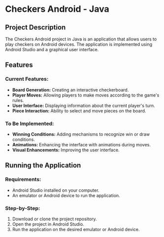 # Checkers Android - Java

## Project Description

The Checkers Android project in Java is an application that allows users to play checkers on Android devices. The application is implemented using Android Studio and a graphical user interface.

## Features

### Current Features:

- **Board Generation:** Creating an interactive checkerboard.
- **Player Moves:** Allowing players to make moves according to the game's rules.
- **User Interface:** Displaying information about the current player's turn.
- **Piece Interaction:** Ability to select and move pieces on the board.

### To Be Implemented:

- **Winning Conditions:** Adding mechanisms to recognize win or draw conditions.
- **Animations:** Enhancing the interface with animations during moves.
- **Visual Enhancements:** Improving the user interface.

## Running the Application

### Requirements:

- Android Studio installed on your computer.
- An emulator or Android device to run the application.

### Step-by-Step:

1. Download or clone the project repository.
2. Open the project in Android Studio.
3. Run the application on the desired emulator or Android device.
